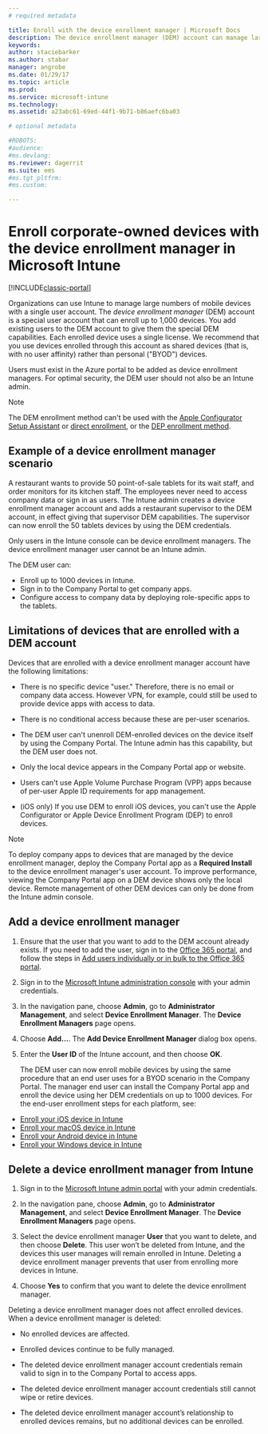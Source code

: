 ```yaml
---
# required metadata

title: Enroll with the device enrollment manager | Microsoft Docs
description: The device enrollment manager (DEM) account can manage large numbers of shared, corporate-owned mobile devices with a single user account.
keywords:
author: staciebarkerms.author: stabar
manager: angrobe
ms.date: 01/29/17
ms.topic: article
ms.prod:
ms.service: microsoft-intune
ms.technology:
ms.assetid: a23abc61-69ed-44f1-9b71-b86aefc6ba03

# optional metadata

#ROBOTS:
#audience:
#ms.devlang:
ms.reviewer: dagerrit
ms.suite: ems
#ms.tgt_pltfrm:
#ms.custom:

---
```



# Enroll corporate-owned devices with the device enrollment manager in Microsoft Intune

[!INCLUDE[classic-portal](../includes/classic-portal.md)]

Organizations can use Intune to manage large numbers of mobile devices with a single user account. The *device enrollment manager* (DEM) account is a special user account that can enroll up to 1,000 devices. You add existing users to the DEM account to give them the special DEM capabilities. Each enrolled device uses a single license. We recommend that you use devices enrolled through this account as shared devices (that is, with no user affinity) rather than personal ("BYOD") devices.  

Users must exist in the Azure portal to be added as device enrollment managers. For optimal security, the DEM user should not also be an Intune admin.

>[!NOTE]
>The DEM enrollment method can't be used with the [Apple Configurator Setup Assistant](ios-setup-assistant-enrollment-in-microsoft-intune.md) or [direct enrollment](ios-direct-enrollment-in-microsoft-intune.md), or the [DEP enrollment method](ios-device-enrollment-program-in-microsoft-intune.md). 

## Example of a device enrollment manager scenario

A restaurant wants to provide 50 point-of-sale tablets for its wait staff, and order monitors for its kitchen staff. The employees never need to access company data or sign in as users. The Intune admin creates a device enrollment manager account and adds a restaurant supervisor to the DEM account, in effect giving that supervisor DEM capabilities. The supervisor can now enroll the 50 tablets devices by using the DEM credentials.

Only users in the Intune console can be device enrollment managers. The device enrollment manager user cannot be an Intune admin.

The DEM user can:

-   Enroll up to 1000 devices in Intune.
-   Sign in to the Company Portal to get company apps.
-   Configure access to company data by deploying role-specific apps to the tablets.

## Limitations of devices that are enrolled with a DEM account

Devices that are enrolled with a device enrollment manager account have the following limitations:

  - There is no specific device "user." Therefore, there is no email or company data access. However VPN, for example, could still be used to provide device apps with access to data.

  - There is no conditional access because these are per-user scenarios.

  - The DEM user can't unenroll DEM-enrolled devices on the device itself by using the Company Portal. The Intune admin has this capability, but the DEM user does not.

  - Only the local device appears in the Company Portal app or website.
 
  - Users can't use Apple Volume Purchase Program (VPP) apps because of per-user Apple ID requirements for app management.
 
  - (iOS only) If you use DEM to enroll iOS devices, you can't use the Apple Configurator or Apple Device Enrollment Program (DEP) to enroll devices.

> [!NOTE]
> To deploy company apps to devices that are managed by the device enrollment manager, deploy the Company Portal app as a **Required Install** to the device enrollment manager's user account.
> To improve performance, viewing the Company Portal app on a DEM device shows only the local device. Remote management of other DEM devices can only be done from the Intune admin console.


## Add a device enrollment manager

1.  Ensure that the user that you want to add to the DEM account already exists. If you need to add the user, sign in to the [Office 365 portal](http://go.microsoft.com/fwlink/p/?LinkId=698854), and follow the steps in [Add users individually or in bulk to the Office 365 portal](https://support.office.com/article/Add-users-individually-or-in-bulk-to-Office-365-Admin-Help-1970f7d6-03b5-442f-b385-5880b9c256ec).

2.  Sign in to the [Microsoft Intune administration console](http://manage.microsoft.com) with your admin credentials.

3.  In the navigation pane, choose **Admin**, go to **Administrator Management**, and select **Device Enrollment Manager**. The **Device Enrollment Managers** page opens.

4.  Choose **Add…**. The **Add Device Enrollment Manager** dialog box opens.

5.  Enter the **User ID** of the Intune account, and then choose **OK**. 

    The DEM user can now enroll mobile devices by using the same procedure that an end user uses for a BYOD scenario in the Company Portal. The manager end user can install the Company Portal app and enroll the device using her DEM credentials on up to 1000 devices. For the end-user enrollment steps for each platform, see:

  - [Enroll your iOS device in Intune](https://docs.microsoft.com/intune/enduser/enroll-your-device-in-intune-ios)
  - [Enroll your macOS device in Intune](https://docs.microsoft.com/intune/enduser/enroll-your-device-in-intune-macos)
  - [Enroll your Android device in Intune](https://docs.microsoft.com/intune/enduser/enroll-your-device-in-intune-android)
  - [Enroll your Windows device in Intune](https://docs.microsoft.com/intune/enduser/enroll-your-device-in-intune-windows)

## Delete a device enrollment manager from Intune

1.  Sign in to the [Microsoft Intune admin portal](http://manage.microsoft.com) with your admin credentials.

2.  In the navigation pane, choose **Admin**, go to **Administrator Management**, and select **Device Enrollment Manager**. The **Device Enrollment Managers** page opens.

3.  Select the device enrollment manager **User** that you want to delete, and then choose **Delete**. This user won’t be deleted from Intune, and the devices this user manages will remain enrolled in Intune. Deleting a device enrollment manager prevents that user from enrolling more devices in Intune.

4.  Choose **Yes** to confirm that you want to delete the device enrollment manager.

Deleting a device enrollment manager does not affect enrolled devices. When a device enrollment manager is deleted:

-   No enrolled devices are affected.

-   Enrolled devices continue to be fully managed.

-   The deleted device enrollment manager account credentials remain valid to sign in to the Company Portal to access apps.

-   The deleted device enrollment manager account credentials still cannot wipe or retire devices.

-   The deleted device enrollment manager account’s relationship to enrolled devices remains, but no additional devices can be enrolled.
